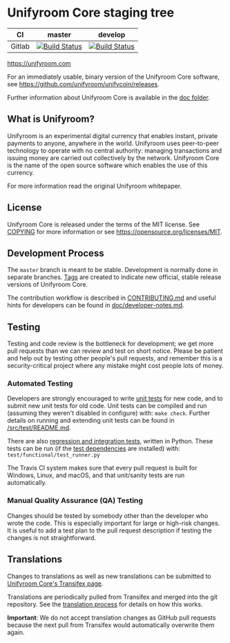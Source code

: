 Unifyroom Core staging tree
===========================

|CI|master|develop|
|-|-|-|
|Gitlab|[![Build Status](https://github.com/unifyroom/unifycoin/badges/master/pipeline.svg)](https://github.com/unifyroom/unifycoin/-/tree/master)|[![Build Status](https://github.com/unifyroom/unifycoin/badges/develop/pipeline.svg)](https://github.com/unifyroom/unifycoin/-/tree/develop)|

https://unifyroom.com

For an immediately usable, binary version of the Unifyroom Core software, see
https://github.com/unifyroom/unifycoin/releases.

Further information about Unifyroom Core is available in the [doc folder](/doc).

What is Unifyroom?
-------------

Unifyroom is an experimental digital currency that enables instant, private
payments to anyone, anywhere in the world. Unifyroom uses peer-to-peer technology
to operate with no central authority: managing transactions and issuing money
are carried out collectively by the network. Unifyroom Core is the name of the open
source software which enables the use of this currency.


For more information read the original Unifyroom whitepaper.

License
-------

Unifyroom Core is released under the terms of the MIT license. See [COPYING](COPYING) for more
information or see https://opensource.org/licenses/MIT.

Development Process
-------------------

The `master` branch is meant to be stable. Development is normally done in separate branches.
[Tags](https://github.com/unifyroom/unifycoin/tags) are created to indicate new official,
stable release versions of Unifyroom Core.

The contribution workflow is described in [CONTRIBUTING.md](CONTRIBUTING.md)
and useful hints for developers can be found in [doc/developer-notes.md](doc/developer-notes.md).

Testing
-------

Testing and code review is the bottleneck for development; we get more pull
requests than we can review and test on short notice. Please be patient and help out by testing
other people's pull requests, and remember this is a security-critical project where any mistake might cost people
lots of money.

### Automated Testing

Developers are strongly encouraged to write [unit tests](src/test/README.md) for new code, and to
submit new unit tests for old code. Unit tests can be compiled and run
(assuming they weren't disabled in configure) with: `make check`. Further details on running
and extending unit tests can be found in [/src/test/README.md](/src/test/README.md).

There are also [regression and integration tests](/test), written
in Python.
These tests can be run (if the [test dependencies](/test) are installed) with: `test/functional/test_runner.py`

The Travis CI system makes sure that every pull request is built for Windows, Linux, and macOS, and that unit/sanity tests are run automatically.

### Manual Quality Assurance (QA) Testing

Changes should be tested by somebody other than the developer who wrote the
code. This is especially important for large or high-risk changes. It is useful
to add a test plan to the pull request description if testing the changes is
not straightforward.

Translations
------------

Changes to translations as well as new translations can be submitted to
[Unifyroom Core's Transifex page](https://www.transifex.com/projects/p/unfy/).

Translations are periodically pulled from Transifex and merged into the git repository. See the
[translation process](doc/translation_process.md) for details on how this works.

**Important**: We do not accept translation changes as GitHub pull requests because the next
pull from Transifex would automatically overwrite them again.
